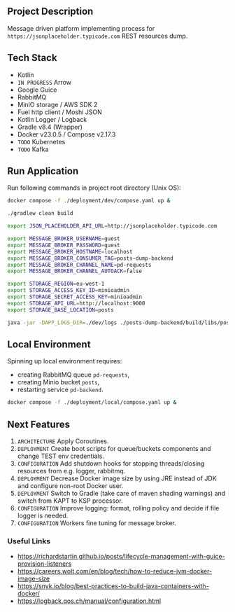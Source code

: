 ## Project Description

Message driven platform implementing process for `https://jsonplaceholder.typicode.com` REST
resources dump.

## Tech Stack

* Kotlin
* `IN PROGRESS` Arrow
* Google Guice
* RabbitMQ
* MinIO storage / AWS SDK 2
* Fuel http client / Moshi JSON
* Kotlin Logger / Logback
* Gradle v8.4 (Wrapper)
* Docker v23.0.5 / Compose v2.17.3
* `TODO` Kubernetes
* `TODO` Kafka

## Run Application

Run following commands in project root directory (Unix OS):

```bash 
docker compose -f ./deployment/dev/compose.yaml up &
```

```bash
./gradlew clean build
```

```bash
export JSON_PLACEHOLDER_API_URL=http://jsonplaceholder.typicode.com

export MESSAGE_BROKER_USERNAME=guest
export MESSAGE_BROKER_PASSWORD=guest
export MESSAGE_BROKER_HOSTNAME=localhost
export MESSAGE_BROKER_CONSUMER_TAG=posts-dump-backend
export MESSAGE_BROKER_CHANNEL_NAME=pd-requests
export MESSAGE_BROKER_CHANNEL_AUTOACK=false

export STORAGE_REGION=eu-west-1
export STORAGE_ACCESS_KEY_ID=minioadmin
export STORAGE_SECRET_ACCESS_KEY=minioadmin
export STORAGE_API_URL=http://localhost:9000
export STORAGE_BASE_LOCATION=posts

java -jar -DAPP_LOGS_DIR=./dev/logs ./posts-dump-backend/build/libs/posts-dump-backend-0.0.1-SNAPSHOT-all.jar
```

## Local Environment

Spinning up local environment requires:

* creating RabbitMQ queue `pd-requests`,
* creating Minio bucket `posts`,
* restarting service `pd-backend`.

```bash
docker compose -f ./deployment/local/compose.yaml up &
```

## Next Features

1. `ARCHITECTURE` Apply Coroutines.
2. `DEPLOYMENT` Create boot scripts for queue/buckets components and change TEST env credentials.
3. `CONFIGURATION` Add shutdown hooks for stopping threads/closing resources from e.g. logger,
   rabbitmq.
4. `DEPLOYMENT` Decrease Docker image size by using JRE instead of JDK and configure non-root Docker
   user.
5. `DEPLOYMENT` Switch to Gradle (take care of maven shading warnings) and switch from KAPT to KSP
   processor.
6. `CONFIGURATION` Improve logging: format, rolling policy and decide if file logger is needed.
7. `CONFIGURATION` Workers fine tuning for message broker.

### Useful Links

- https://richardstartin.github.io/posts/lifecycle-management-with-guice-provision-listeners
- https://careers.wolt.com/en/blog/tech/how-to-reduce-jvm-docker-image-size
- https://snyk.io/blog/best-practices-to-build-java-containers-with-docker/
- https://logback.qos.ch/manual/configuration.html

